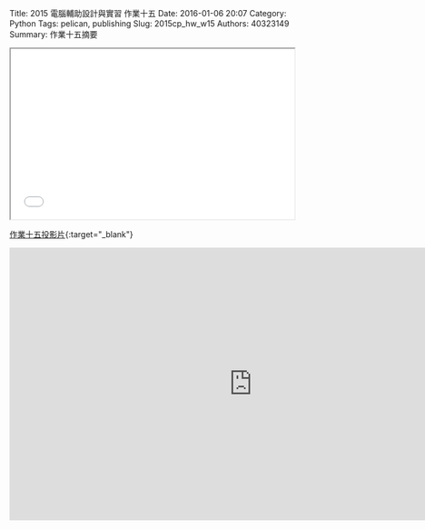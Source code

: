 Title: 2015 電腦輔助設計與實習 作業十五
Date: 2016-01-06 20:07
Category: Python
Tags: pelican, publishing
Slug: 2015cp_hw_w15
Authors: 40323149
Summary: 作業十五摘要

<iframe src="40323149_cp_w15.html" width="500" height="300"></iframe>

[作業十五投影片](40323149_cp_w15.html){:target="_blank"}

<iframe width="854" height="480" src="https://www.youtube.com/embed/12UZM9qi_64" frameborder="0" allowfullscreen></iframe>